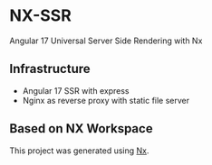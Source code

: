 # NX-SSR 

Angular 17 Universal Server Side Rendering with Nx

## Infrastructure

- Angular 17 SSR with express
- Nginx as reverse proxy with static file server

## Based on NX Workspace

This project was generated using [Nx](https://nx.dev).

